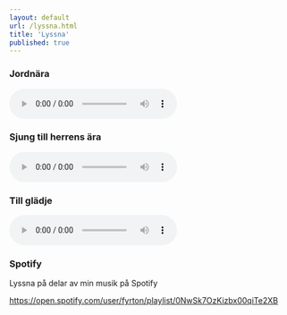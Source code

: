 ```yaml
---
layout: default
url: /lyssna.html
title: 'Lyssna'
published: true
---
```


### Jordnära
<audio controls="controls">
  <source type="audio/mp3" src="/lyssna/Jordnara.mp3"/>
  <p>Din webbläsare stödjer inte uppspelning av ljudfiler</p>
</audio>

### Sjung till herrens ära
<audio controls="controls">
  <source type="audio/mp3" src="/lyssna/Sjung_Till_Herrens_Ara.mp3"/>
  <p>Din webbläsare stödjer inte uppspelning av ljudfiler</p>
</audio>

### Till glädje
<audio controls="controls">
  <source type="audio/mp3" src="/lyssna/Till_gladje.mp3"/>
  <p>Din webbläsare stödjer inte uppspelning av ljudfiler</p>
</audio>


### Spotify
Lyssna på delar av min musik på Spotify

https://open.spotify.com/user/fyrton/playlist/0NwSk7OzKizbx00qiTe2XB



